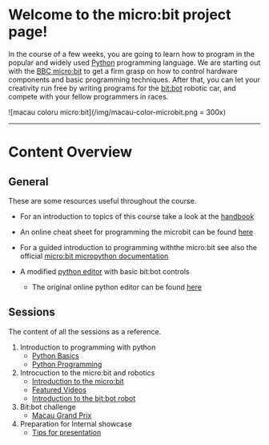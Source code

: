 # Welcome to the micro:bit project page!

In the course of a few weeks, you are going to learn how to program in the
popular and widely used [Python](https://www.python.org/) programming language.
We are starting out with the [BBC micro:bit](https://microbit.org/) to get a
firm grasp on how to control hardware components and basic programming
techniques. After that, you can let your creativity run free by writing
programs for the [bit:bot](https://4tronix.co.uk/blog/?p=1490) robotic car,
and compete with your fellow programmers in races.

![macau coloru micro:bit](/img/macau-color-microbit.png = 300x)

* * *

# [](#conent-overview)Content Overview

## [](#general)General
These are some resources useful throughout the course.

- For an introduction to topics of this course take a look at the [handbook](handbook)

- An online cheat sheet for programming the microbit can be found
[here](https://microbit-playground.co.uk/cheat-sheet/)

- For a guided introduction to programming withthe micro:bit see also the official
[micro:bit micropython documentation](https://microbit-micropython.readthedocs.io)

- A modified [python editor](/editor/editor.html) with basic bit:bot controls
    - The original online python editor can be found [here](http://python.microbit.org/editor.html)

## [](#sessions)Sessions
The content of all the sessions as a reference.

1. Introduction to programming with python
    - [Python Basics](session_1/python-basics)
    - [Python Programming](session_1/python-programming)
2. Introcuction to the micro:bit and robotics
    - [Introduction to the micro:bit](session_2/microbit-intro)
    - [Featured Videos](session_2/featured-videos)
    - [Introduction to the bit:bot robot](session_2/bitbot-intro)
3. Bit:bot challenge
    - [Macau Grand Prix](session_3/challenge-macau-grand-prix)
4. Preparation for Internal showcase
    - [Tips for presentation](session_5/presentation-tips)
